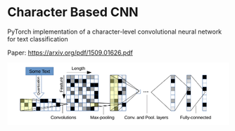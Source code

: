 # Character Based CNN

PyTorch implementation of a character-level convolutional neural network for text classification

Paper: https://arxiv.org/pdf/1509.01626.pdf

 
![Network architecture](plots/character_cnn.png)





